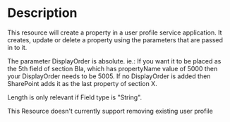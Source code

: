 ﻿# Description

This resource will create a property in a user profile service application. It
creates, update or delete a property using the parameters that are passed in to
it.

The parameter DisplayOrder is absolute. ie.: If you want it to be placed as the
5th field of section Bla, which has propertyName value of 5000 then your
DisplayOrder needs to be 5005. If no DisplayOrder is added then SharePoint
adds it as the last property of section X.

Length is only relevant if Field type is "String".

This Resource doesn't currently support removing existing user profile

